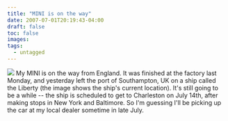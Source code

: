 ```yaml
---
title: "MINI is on the way"
date: 2007-07-01T20:19:43-04:00
draft: false
toc: false
images:
tags:
  - untagged
---
```

[![][1]](http://www.home.loudermilk.org/gallery/misc/aaw) My MINI is on the way from England. It was finished at the factory last Monday, and yesterday left the port of Southampton, UK on a ship called the Liberty (the image shows the ship's current location). It's still going to be a while -- the ship is scheduled to get to Charleston on July 14th, after making stops in New York and Baltimore. So I'm guessing I'll be picking up the car at my local dealer sometime in late July.

  [1]: https://imgprx.livejournal.net/514b700234ffb94b660ce1c94ba9e5400684d76a/kp6dxsd8Euxi3iGxAqucft35YvCvhev5U-ltF4Oxa0kNa3DAO8ak5yGEUpCfErw0imCRCaVFfsFiEV8TxxIjIE-HSRyYxxibDpTdmc7Xc6w
